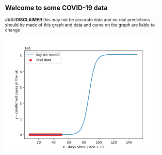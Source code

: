 ## Welcome to some COVID-19 data

####**DISCLAIMER** this may not be accurate data and no real predictions should be made of this graph and data and curve on the graph are liable to change

![](https://github.com/DaRiceCake/datasite/blob/master/covid.png)
